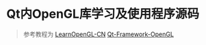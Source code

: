 # Qt内OpenGL库学习及使用程序源码
> 参考教程为
> [LearnOpenGL-CN](http://learnopengl-cn.readthedocs.io/zh/latest/) 
> [Qt-Framework-OpenGL](http://www.trentreed.net/topics/qt-framework/) 


